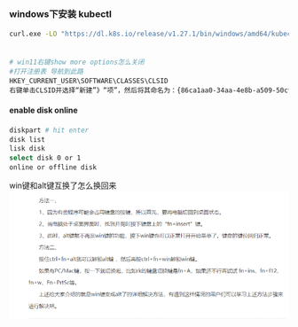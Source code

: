 ### windows下安装 kubectl
```bash
curl.exe -LO "https://dl.k8s.io/release/v1.27.1/bin/windows/amd64/kubectl.exe"


# win11右键show more options怎么关闭
#打开注册表 导航到此路
HKEY_CURRENT_USER\SOFTWARE\CLASSES\CLSID
右键单击CLSID并选择“新建”》“项”，然后将其命名为：{86ca1aa0-34aa-4e8b-a509-50c905bae2a2}。

```
#### enable disk online
```bash
diskpart # hit enter
disk list
lisk disk
select disk 0 or 1
online or offline disk
```

win键和alt键互换了怎么换回来
![](2023-12-22-19-57-20.png)